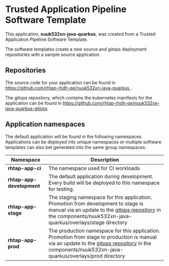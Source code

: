 # Trusted Application Pipeline Software Template

This application, **nuuk532xn-java-quarkus**, was created from a Trusted Application Pipeline Software Template.

The software templates create a new source and gitops deployment repositories with a sample source application. 

## Repositories

The source code for your application can be found in [https://github.com/rhtap-rhdh-qe/nuuk532xn-java-quarkus ](https://github.com/rhtap-rhdh-qe/nuuk532xn-java-quarkus ).
 
The gitops repository, which contains the kubernetes manifests for the application can be found in 
[https://github.com/rhtap-rhdh-qe/nuuk532xn-java-quarkus-gitops ](https://github.com/rhtap-rhdh-qe/nuuk532xn-java-quarkus-gitops ) 

## Application namespaces 

The default application will be found in the following namespaces. Applications can be deployed into unique namespaces or multiple software templates can also bet generated into the same group namespaces.  

|  Namespace   |  Description   |  
| -------- | -------- |
| **rhtap-app-ci** | The namespace used for CI workloads |
| **rhtap-app-development** | The default application during development. Every build will be deployed to this namespace for testing. |
| **rhtap-app-stage** | The staging namespace for this application. Promotion from development to stage is manual via an update to the [gitops repository](https://github.com/rhtap-rhdh-qe/nuuk532xn-java-quarkus-gitops ) in the components/nuuk532xn-java-quarkus/overlays/stage directory |
| **rhtap-app-prod** | The production namespace for this application. Promotion from stage to production is manual via an update to the [gitops repository](https://github.com/rhtap-rhdh-qe/nuuk532xn-java-quarkus-gitops ) in the components/nuuk532xn-java-quarkus/overlays/prod directory |